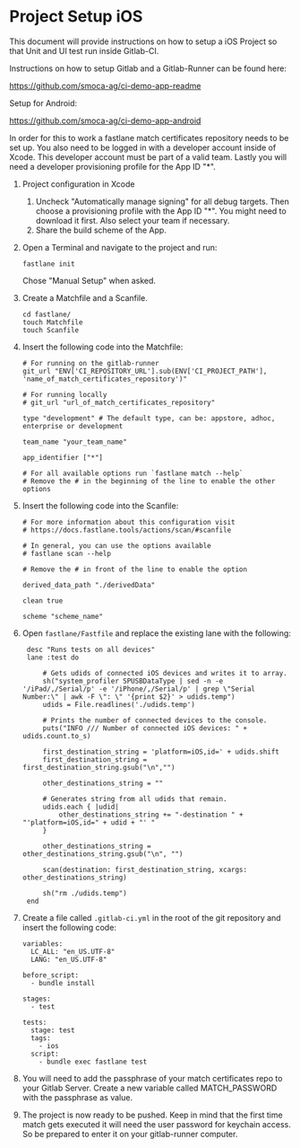 # Project Setup iOS

This document will provide instructions on how to setup a iOS Project so that Unit and UI test run inside Gitlab-CI.

Instructions on how to setup Gitlab and a Gitlab-Runner can be found here:

https://github.com/smoca-ag/ci-demo-app-readme

Setup for Android:

https://github.com/smoca-ag/ci-demo-app-android

In order for this to work a fastlane match certificates repository needs to be set up. You also need to be logged in with a developer account inside of Xcode. This developer account must be part of a valid team. Lastly you will need a developer provisioning profile for the App ID "*".

1. Project configuration in Xcode

   1. Uncheck "Automatically manage signing" for all debug targets. Then choose a provisioning profile with the App ID "*".  You might need to download it first. Also select your team if necessary.
   2. Share the build scheme of the App.

2. Open a Terminal and navigate to the project and run:

   ```
   fastlane init
   ```

   Chose "Manual Setup" when asked.

3. Create a Matchfile and a Scanfile.

   ```
   cd fastlane/
   touch Matchfile
   touch Scanfile
   ```

4. Insert the following code into the Matchfile:

   ```
   # For running on the gitlab-runner
   git_url "ENV['CI_REPOSITORY_URL'].sub(ENV['CI_PROJECT_PATH'], 'name_of_match_certificates_repository')"

   # For running locally
   # git_url "url_of_match_certificates_repository"

   type "development" # The default type, can be: appstore, adhoc, enterprise or development

   team_name "your_team_name"

   app_identifier ["*"]

   # For all available options run `fastlane match --help`
   # Remove the # in the beginning of the line to enable the other options
   ```

5. Insert the following code into the Scanfile:

   ```
   # For more information about this configuration visit
   # https://docs.fastlane.tools/actions/scan/#scanfile

   # In general, you can use the options available
   # fastlane scan --help

   # Remove the # in front of the line to enable the option

   derived_data_path "./derivedData"

   clean true

   scheme "scheme_name"
   ```

6. Open `fastlane/Fastfile` and replace the existing lane with the following:

   ```
   	desc "Runs tests on all devices"
   	lane :test do

   		# Gets udids of connected iOS devices and writes it to array.
   		sh("system_profiler SPUSBDataType | sed -n -e '/iPad/,/Serial/p' -e '/iPhone/,/Serial/p' | grep \"Serial Number:\" | awk -F \": \" '{print $2}' > udids.temp")
   		udids = File.readlines('./udids.temp')

   		# Prints the number of connected devices to the console.
   		puts("INFO /// Number of connected iOS devices: " + udids.count.to_s)

   		first_destination_string = 'platform=iOS,id=' + udids.shift
   		first_destination_string = first_destination_string.gsub("\n","")

   		other_destinations_string = ""

   		# Generates string from all udids that remain.
   		udids.each { |udid|
   			other_destinations_string += "-destination " + "'platform=iOS,id=" + udid + "' "
   		}

   		other_destinations_string = other_destinations_string.gsub("\n", "")

   		scan(destination: first_destination_string, xcargs: other_destinations_string)

   		sh("rm ./udids.temp")
   	end
   ```

7. Create a file called `.gitlab-ci.yml` in the root of the git repository and insert the following code:

   ```
   variables:
     LC_ALL: "en_US.UTF-8"
     LANG: "en_US.UTF-8"

   before_script:
     - bundle install

   stages:
     - test

   tests:
     stage: test
     tags:
       - ios
     script:
       - bundle exec fastlane test
   ```

8. You will need to add the passphrase of your match certificates repo to your Gitlab Server. Create a new variable called MATCH_PASSWORD with the passphrase as value.

9. The project is now ready to be pushed. Keep in mind that the first time match gets executed it will need the user password for keychain access. So be prepared to enter it on your gitlab-runner computer.
